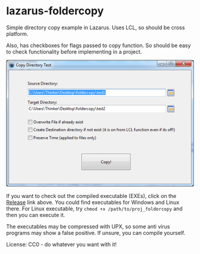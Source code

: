 # lazarus-foldercopy
Simple directory copy example in Lazarus. Uses LCL, so should be cross platform.

Also, has checkboxes for flags passed to copy function. So should be easy to check functionality before implementing in a project.

<img src="https://github.com/adnan360/lazarus-foldercopy/raw/master/screenshot-1.png" alt="Simple cross platform folder copy example written in Lazarus"/>

If you want to check out the compiled executable (EXEs), click on the [Release](https://github.com/adnan360/lazarus-foldercopy/releases) link above. You could find executables for Windows and Linux there. For Linux executable, try `chmod +x /path/to/proj_foldercopy` and then you can execute it.

The executables may be compressed with UPX, so some anti virus programs may show a false positive. If unsure, you can compile yourself.

License: CC0 - do whatever you want with it!